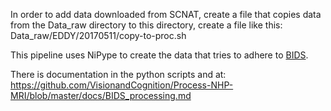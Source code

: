 In order to add data downloaded from SCNAT, create a file that copies data
from the Data_raw directory to this directory, create a file like this:
Data_raw/EDDY/20170511/copy-to-proc.sh

This pipeline uses NiPype to create the data that tries to adhere to [BIDS](http://bids.neuroimaging.io).

There is documentation in the python scripts and at:
https://github.com/VisionandCognition/Process-NHP-MRI/blob/master/docs/BIDS_processing.md
